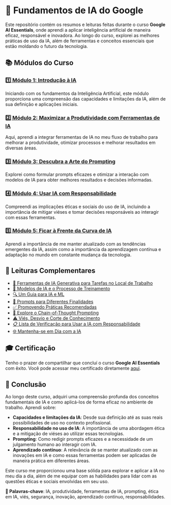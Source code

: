 # 🚀 Fundamentos de IA do Google

Este repositório contém os resumos e leituras feitas durante o curso **Google AI Essentials**, onde aprendi a aplicar inteligência artificial de maneira eficaz, responsável e inovadora. Ao longo do curso, explorei as melhores práticas de uso da IA, além de ferramentas e conceitos essenciais que estão moldando o futuro da tecnologia.

## 📚 Módulos do Curso

### [1️⃣ Módulo 1: Introdução à IA](modulos/modulo1.md)  
Iniciando com os fundamentos da Inteligência Artificial, este módulo proporciona uma compreensão das capacidades e limitações da IA, além de sua definição e aplicações iniciais.

### [2️⃣ Módulo 2: Maximizar a Produtividade com Ferramentas de IA](modulos/modulo2.md)  
Aqui, aprendi a integrar ferramentas de IA no meu fluxo de trabalho para melhorar a produtividade, otimizar processos e melhorar resultados em diversas áreas.

### [3️⃣ Módulo 3: Descubra a Arte do Prompting](modulos/modulo3.md)  
Explorei como formular prompts eficazes e otimizar a interação com modelos de IA para obter melhores resultados e decisões informadas.

### [4️⃣ Módulo 4: Usar IA com Responsabilidade](modulos/modulo4.md)  
Compreendi as implicações éticas e sociais do uso de IA, incluindo a importância de mitigar viéses e tomar decisões responsáveis ao interagir com essas ferramentas.

### [5️⃣ Módulo 5: Ficar à Frente da Curva de IA](modulos/modulo5.md)  
Aprendi a importância de me manter atualizado com as tendências emergentes da IA, assim como a importância da aprendizagem contínua e adaptação no mundo em constante mudança da tecnologia.

## 📖 Leituras Complementares

- [🔧 Ferramentas de IA Generativa para Tarefas no Local de Trabalho](leitura/ferramentas-IA-tarefas-trabalho.md)  
- [🧠 Modelos de IA e o Processo de Treinamento](leitura/modelos-ia-processo-treinamento.md)  
- [🔍 Um Guia para IA e ML](leitura/um-guia-para-ia-ml.md)  
- [💬 Prompts para Diferentes Finalidades](leitura/prompts-para-diferentes-finalidades.md)  
- [✅ Promovendo Práticas Recomendadas](leitura/promovendopraticas-recomendadas-prompts.md)  
- [🧩 Explore o Chain-of-Thought Prompting](leitura/explore%20o%20chain-of-thought%20prompting.md)  
- [⚠️ Viés, Desvio e Corte de Conhecimento](leitura/vies-desvio-corte-de-conhecimento.md)  
- [📋 Lista de Verificação para Usar a IA com Responsabilidade](leitura/lista-verificacao-usar-IA-responsabilidade.md)  
- [🌐 Mantenha-se em Dia com a IA](leitura/em-dia-com-IA.md)

## 🎓 Certificação

Tenho o prazer de compartilhar que concluí o curso **Google AI Essentials** com êxito. Você pode acessar meu certificado diretamente [aqui](https://www.credly.com/badges/bcff0b1e-c50c-4b77-b19f-cb7cfa4396cd/linked_in_profile).

## 📝 Conclusão

Ao longo deste curso, adquiri uma compreensão profunda dos conceitos fundamentais de IA e como aplicá-los de forma eficaz no ambiente de trabalho. Aprendi sobre:

- **Capacidades e limitações da IA**: Desde sua definição até as suas reais possibilidades de uso no contexto profissional.
- **Responsabilidade no uso de IA**: A importância de uma abordagem ética e a mitigação de viéses ao utilizar essas tecnologias.
- **Prompting**: Como redigir prompts eficazes e a necessidade de um julgamento humano ao interagir com IA.
- **Aprendizado contínuo**: A relevância de se manter atualizado com as inovações em IA e como essas ferramentas podem ser aplicadas de maneira prática em diferentes áreas.

Este curso me proporcionou uma base sólida para explorar e aplicar a IA no meu dia a dia, além de me equipar com as habilidades para lidar com as questões éticas e sociais envolvidas em seu uso.


**🔑 Palavras-chave**: IA, produtividade, ferramentas de IA, prompting, ética em IA, viés, segurança, inovação, aprendizado contínuo, responsabilidades.
